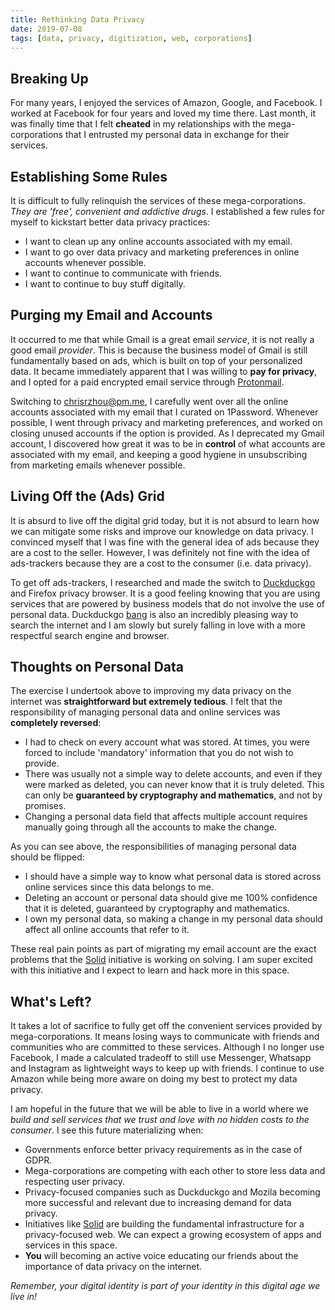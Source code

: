 ```yaml
---
title: Rethinking Data Privacy
date: 2019-07-08
tags: [data, privacy, digitization, web, corporations]
---
```


## Breaking Up

For many years, I enjoyed the services of Amazon, Google, and Facebook. I worked at Facebook for four years and loved my time there. Last month, it was finally time that I felt **cheated** in my relationships with the mega-corporations that I entrusted my personal data in exchange for their services.

## Establishing Some Rules

It is difficult to fully relinquish the services of these mega-corporations. _They are 'free', convenient and addictive drugs_. I established a few rules for myself to kickstart better data privacy practices:

- I want to clean up any online accounts associated with my email.
- I want to go over data privacy and marketing preferences in online accounts whenever possible.
- I want to continue to communicate with friends.
- I want to continue to buy stuff digitally.

## Purging my Email and Accounts

It occurred to me that while Gmail is a great email _service_, it is not really a good email _provider_. This is because the business model of Gmail is still fundamentally based on ads, which is built on top of your personalized data. It became immediately apparent that I was willing to **pay for privacy**, and I opted for a paid encrypted email service through [Protonmail](https://pm.me).

Switching to chrisrzhou@pm.me, I carefully went over all the online accounts associated with my email that I curated on 1Password. Whenever possible, I went through privacy and marketing preferences, and worked on closing unused accounts if the option is provided. As I deprecated my Gmail account, I discovered how great it was to be in **control** of what accounts are associated with my email, and keeping a good hygiene in unsubscribing from marketing emails whenever possible.

## Living Off the (Ads) Grid

It is absurd to live off the digital grid today, but it is not absurd to learn how we can mitigate some risks and improve our knowledge on data privacy. I convinced myself that I was fine with the general idea of ads because they are a cost to the seller. However, I was definitely not fine with the idea of ads-trackers because they are a cost to the consumer (i.e. data privacy).

To get off ads-trackers, I researched and made the switch to [Duckduckgo](https://duckduckgo.com/) and Firefox privacy browser. It is a good feeling knowing that you are using services that are powered by business models that do not involve the use of personal data. Duckduckgo [bang](https://duckduckgo.com/bang) is also an incredibly pleasing way to search the internet and I am slowly but surely falling in love with a more respectful search engine and browser.

## Thoughts on Personal Data

The exercise I undertook above to improving my data privacy on the internet was **straightforward but extremely tedious**. I felt that the responsibility of managing personal data and online services was **completely reversed**:

- I had to check on every account what was stored. At times, you were forced to include 'mandatory' information that you do not wish to provide.
- There was usually not a simple way to delete accounts, and even if they were marked as deleted, you can never know that it is truly deleted. This can only be **guaranteed by cryptography and mathematics**, and not by promises.
- Changing a personal data field that affects multiple account requires manually going through all the accounts to make the change.

As you can see above, the responsibilities of managing personal data should be flipped:

- I should have a simple way to know what personal data is stored across online services since this data belongs to me.
- Deleting an account or personal data should give me 100% confidence that it is deleted, guaranteed by cryptography and mathematics.
- I own my personal data, so making a change in my personal data should affect all online accounts that refer to it.

These real pain points as part of migrating my email account are the exact problems that the [Solid](https://solid.inrupt.com/) initiative is working on solving. I am super excited with this initiative and I expect to learn and hack more in this space.

## What's Left?

It takes a lot of sacrifice to fully get off the convenient services provided by mega-corporations. It means losing ways to communicate with friends and communities who are committed to these services. Although I no longer use Facebook, I made a calculated tradeoff to still use Messenger, Whatsapp and Instagram as lightweight ways to keep up with friends. I continue to use Amazon while being more aware on doing my best to protect my data privacy.

I am hopeful in the future that we will be able to live in a world where we _build and sell services that we trust and love with no hidden costs to the consumer_. I see this future materializing when:

- Governments enforce better privacy requirements as in the case of GDPR.
- Mega-corporations are competing with each other to store less data and respecting user privacy.
- Privacy-focused companies such as Duckduckgo and Mozila becoming more successful and relevant due to increasing demand for data privacy.
- Initiatives like [Solid](https://solid.inrupt.com/) are building the fundamental infrastructure for a privacy-focused web. We can expect a growing ecosystem of apps and services in this space.
- **You** will becoming an active voice educating our friends about the importance of data privacy on the internet.

_Remember, your digital identity is part of your identity in this digital age we live in!_
